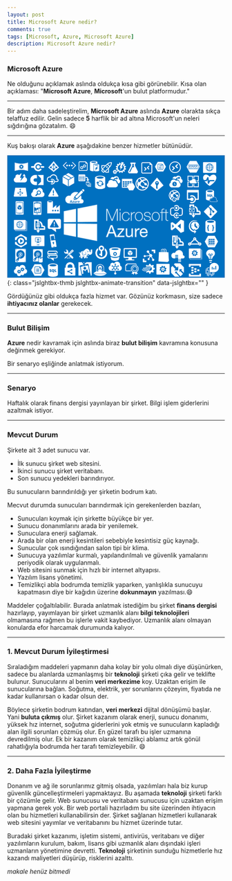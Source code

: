 ```yaml
---
layout: post
title: Microsoft Azure nedir?
comments: true
tags: [Microsoft, Azure, Microsoft Azure]
description: Microsoft Azure nedir?
---
```


### Microsoft Azure

Ne olduğunu açıklamak aslında oldukça kısa gibi görünebilir. 
Kısa olan açıklaması: "**Microsoft Azure**, **Microsoft**'un bulut platformudur."

-----

Bir adım daha sadeleştirelim, **Microsoft Azure** aslında **Azure** olarakta sıkça telaffuz edilir.
Gelin sadece **5** harflik bir ad altına Microsoft'un neleri sığdırığına gözatalım. 😄

-----

Kuş bakışı olarak **Azure** aşağıdakine benzer hizmetler bütünüdür.

![SC01](/assets/images/posts/2017051501/sc01.png){: class="jslghtbx-thmb jslghtbx-animate-transition"  data-jslghtbx="" }

Gördüğünüz gibi oldukça fazla hizmet var. Gözünüz korkmasın, size sadece **ihtiyacınız olanlar** gerekecek.

-----

### Bulut Bilişim

**Azure** nedir kavramak için aslında biraz **bulut bilişim** kavramına konusuna değinmek gerekiyor.

Bir senaryo eşliğinde anlatmak istiyorum.

-----

### Senaryo

Haftalık olarak finans dergisi yayınlayan bir şirket. Bilgi işlem giderlerini azaltmak istiyor.

-----

### Mevcut Durum

Şirkete ait 3 adet sunucu var. 

- İlk sunucu şirket web sitesini.
- İkinci sunucu şirket veritabanı.
- Son sunucu yedekleri barındırıyor.

Bu sunucuların barındırıldığı yer şirketin bodrum katı. 

Mecvut durumda sunucuları barındırmak için gerekenlerden bazıları,

- Sunucuları koymak için şirkette büyükçe bir yer.
- Sunucu donanımlarını arada bir yenilemek.
- Sunuculara enerji sağlamak.
- Arada bir olan enerji kesintileri sebebiyle kesintisiz güç kaynağı.
- Sunucular çok ısındığından salon tipi bir klima.
- Sunucuya yazılımlar kurmalı, yapılandırılmalı ve güvenlik yamalarını periyodik olarak uygulanmalı.
- Web sitesini sunmak için hızlı bir internet altyapısı.
- Yazılım lisans yönetimi.
- Temizlikçi abla bodrumda temizlik yaparken, yanlışlıkla sunucuyu kapatmasın diye bir kağıdın üzerine **dokunmayın** yazılması.😄


Maddeler çoğaltılabilir. Burada anlatmak istediğim bu şirket **finans dergisi** hazırlayıp, yayımlayan bir şirket uzmanlık alanı **bilgi teknolojileri** olmamasına rağmen bu işlerle vakit kaybediyor. Uzmanlık alanı olmayan konularda efor harcamak durumunda kalıyor.

-----

### 1. Mevcut Durum İyileştirmesi

Sıraladığım maddeleri yapmanın daha kolay bir yolu olmalı diye düşünürken, sadece bu alanlarda uzmanlaşmış bir **teknoloji** şirketi çıka gelir ve teklifte bulunur. 
Sunucularını al benim **veri merkezime** koy. Uzaktan erişim ile sunucularına bağlan. Soğutma, elektrik, yer sorunlarını çözeyim, fiyatıda ne kadar kullanırsan o kadar olsun der.

Böylece şirketin bodrum katından, **veri merkezi** dijital dönüşümü başlar. Yani **buluta çıkmış** olur. Şirket kazanım olarak enerji, sunucu donanımı, yüksek hız internet, soğutma giderlerini yok etmiş ve sunucuların kapladığı alan ilgili sorunları çözmüş olur. En güzel tarafı bu işler uzmanına devredilmiş olur. Ek bir kazanım olarak temizlikçi ablamız artık gönül rahatlığıyla bodrumda her tarafı temizleyebilir. 😄

-----

### 2. Daha Fazla İyileştirme

Donanım ve ağ ile sorunlarımız gitmiş olsada, yazılımları hala biz kurup güvenlik güncelleştirmeleri yapmaktayız. Bu aşamada **teknoloji** şirketi farklı bir çözümle gelir. Web sunucusu ve veritabanı sunucusu için uzaktan erişim yapmana gerek yok. Bir web portali hazırladım bu site üzerinden ihtiyacın olan bu hizmetleri kullanabilirsin der. Şirket sağlanan hizmetleri kullanarak web sitesini yayımlar ve veritabanını bu hizmet üzerinde tutar.

Buradaki şirket kazanımı, işletim sistemi, antivirüs, veritabanı ve diğer yazılımların kurulum, bakım, lisans gibi uzmanlık alanı dışındaki işleri uzmanların yönetimine devretti. **Teknoloji** şirketinin sunduğu hizmetlerle hız kazandı maliyetleri düşürüp, risklerini azalttı.

*makale henüz bitmedi*